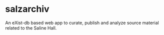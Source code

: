 # salzarchiv

An eXist-db based web app to curate, publish and analyze source material related to the Saline Hall.
